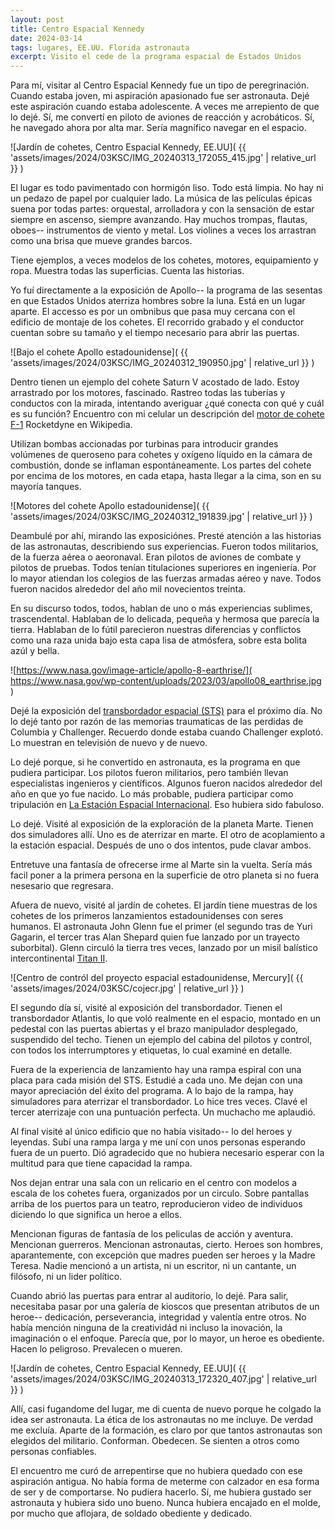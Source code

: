 ```yaml
---
layout: post
title: Centro Espacial Kennedy
date: 2024-03-14
tags: lugares, EE.UU. Florida astronauta
excerpt: Visito el cede de la programa espacial de Estados Unidos
---
```


Para mí, visitar al Centro Espacial Kennedy fue un tipo de peregrinación.
Cuando estaba joven, mi aspiración apasionado fue ser astronauta.
Dejé este aspiración cuando estaba adolescente. A veces me arrepiento de que lo
dejé.  Sí, me convertí en piloto de aviones de reacción y acrobáticos. Sí, he
navegado ahora por alta mar. Sería magnífico navegar en el espacio.

![Jardín de cohetes, Centro Espacial Kennedy, EE.UU](
  {{ 'assets/images/2024/03KSC/IMG_20240313_172055_415.jpg' | relative_url }}
)

El lugar es todo pavimentado con hormigón liso. Todo está limpia. No hay ni
un pedazo de papel por cualquier lado.
La música de las películas épicas suena por todas partes: orquestal,
arrolladora y con la sensación de estar siempre en ascenso, siempre avanzando.
Hay muchos trompas, flautas, oboes-- instrumentos de viento y metal.  Los
violines a veces los arrastran como una brisa que mueve grandes barcos.

Tiene ejemplos, a veces
modelos de los cohetes, motores, equipamiento y ropa.
Muestra todas las superficias. Cuenta las historias.

Yo fuí directamente a la exposición de Apollo-- la programa de las sesentas
en que Estados Unidos aterriza hombres sobre la luna.
Está en un lugar aparte. El accesso es por un ombnibus que pasa muy cercana
con el edificio de montaje de los cohetes. El recorrido grabado y el conductor
cuentan sobre su tamaño y el tiempo necesario para abrir las puertas.

![Bajo el cohete Apollo estadounidense](
  {{ 'assets/images/2024/03KSC/IMG_20240312_190950.jpg' | relative_url }}
)

Dentro tienen un ejemplo del cohete Saturn V acostado de lado.
Estoy arrastrado por los motores, fascinado.  Rastreo todas las tuberías y
conductos con la mirada, intentando averiguar ¿qué conecta con qué y cuál es su
función? Encuentro con mi celular un descripción del [motor de cohete
F-1][motor] Rocketdyne en Wikipedia.

[motor]: https://es.wikipedia.org/wiki/Motor_de_cohete_F-1

Utilizan bombas accionadas por turbinas para introducir grandes volúmenes de
queroseno para cohetes y oxígeno líquido en la cámara de combustión, donde se
inflaman espontáneamente. Los partes del cohete por encima de los motores, en
cada etapa, hasta llegar a la cima, son en su mayoría tanques.

![Motores del cohete Apollo estadounidense](
  {{ 'assets/images/2024/03KSC/IMG_20240312_191839.jpg' | relative_url }}
)

Deambulé por ahí, mirando las exposiciónes. Presté atención a las historias
de las astronautas, describiendo sus experiencias. Fueron todos militarios,
de la fuerza aérea o aeoronaval.
Eran pilotos de aviones de combate y pilotos de pruebas. Todos tenían
titulaciones superiores en ingeniería. Por lo mayor atiendan los colegios
de las fuerzas armadas aéreo y nave. Todos fueron nacidos alrededor del año mil
novecientos treinta.

En su discurso todos, todos, hablan de uno o más experiencias sublimes,
trascendental.  Hablaban de lo delicada, pequeña y hermosa que parecía la
tierra. Hablaban de lo fútil parecieron nuestras diferencias y conflictos
como una raza unida bajo esta capa lisa de atmósfera, sobre esta bolita
azúl y bella.

![https://www.nasa.gov/image-article/apollo-8-earthrise/](
  https://www.nasa.gov/wp-content/uploads/2023/03/apollo08_earthrise.jpg
)

Dejé la exposición del [transbordador espacial (STS)][trans] para el
próximo día. No lo dejé tanto por razón de las memorias traumaticas de las
perdidas de Columbia y Challenger. Recuerdo donde estaba cuando Challenger
explotó. Lo muestran en televisión de nuevo y de nuevo.

[trans]: https://es.wikipedia.org/wiki/Programa_del_transbordador_espacial

Lo dejé porque, si he convertido en astronauta, es la programa en que
pudiera participar. Los pilotos fueron militarios, pero también llevan
especialistas ingenieros y científicos. Algunos fueron nacidos alrededor
del año en que yo fue nacido. Lo más probable, pudiera participar como
tripulación en [La Estación Espacial Internacional][iss]. Eso hubiera sido
fabuloso.

[iss]: https://es.wikipedia.org/wiki/Estaci%C3%B3n_Espacial_Internacional

Lo dejé. Visité al exposición de la exploración de la planeta Marte.
Tienen dos simuladores allí. Uno es de aterrizar en marte. El otro de
acoplamiento a la estación espacial. Después de uno o dos intentos, pude
clavar ambos.

Entretuve una fantasía de ofrecerse irme al Marte sin la vuelta.
Sería más facil poner a la primera persona en la superficie de otro planeta
si no fuera nesesario que regresara.

Afuera de nuevo, visité al jardín de cohetes. El jardín tiene muestras de
los cohetes de los primeros lanzamientos estadounidenses con seres humanos.
El astronauta John Glenn fue el primer (el segundo tras de Yuri Gagarin, el
tercer tras Alan Shepard quien fue lanzado por un trayecto suborbital).
Glenn circuló la tierra tres veces, lanzado por un misil balístico
intercontinental [Titan II][titan].

[titan]: https://es.wikipedia.org/wiki/Titan_(cohete)

![Centro de contról del proyecto espacial estadounidense, Mercury](
  {{ 'assets/images/2024/03KSC/cojecr.jpg' | relative_url }}
)

El segundo día sí, visité al exposición del transbordador.
Tienen el transbordador Atlantis, lo que voló realmente en el espacio, montado
en un pedestal con las puertas abiertas y el brazo manipulador desplegado,
suspendido del techo. Tienen un ejemplo del cabina del pilotos y control,
con todos los interrumptores y etiquetas, lo cual examiné en detalle.

Fuera de la experiencia de lanzamiento hay una rampa espiral con una placa
para cada misión del STS. Estudié a cada uno. Me dejan con una mayor
apreciación del éxito del programa. A lo bajo de la rampa, hay simuladores para
aterrizar el transbordador.  Lo hice tres veces. Clavé el tercer aterrizaje con
una puntuación perfecta.  Un muchacho me aplaudió.

Al final visité al único edificio que no había visitado-- lo del heroes y
leyendas. Subí una rampa larga y me uní con unos personas esperando fuera
de un puerto. Dió agradecido que no hubiera necesario esperar con la
multitud para que tiene capacidad la rampa.

Nos dejan entrar una sala con un relicario en el centro con modelos a escala
de los cohetes fuera, organizados por un circulo. Sobre pantallas arriba
de los puertos para un teatro, reproducieron video de individuos diciendo
lo que significa un heroe a ellos.


Mencionan figuras de fantasía de los peliculas de acción y aventura.
Mencionan guerreros.
Mencionan astronautas, cierto.
Heroes son hombres, aparantemente, con
excepción que madres pueden ser heroes y la Madre Teresa.
Nadie mencionó a un artista, ni un escritor, ni un cantante, un filósofo,
ni un lider político.

Cuando abrió las puertas para entrar al auditorio, lo dejé.
Para salir, necesitaba pasar por una galería de kioscos que presentan
atributos de un heroe-- dedicación, perseverancia, integridad y valentía
entre otros. No había mención ninguna de la creatividád ni incluso
la inovación, la imaginación o el enfoque. Parecía que, por lo mayor,
un heroe es obediente. Hacen lo peligroso. Prevalecen o mueren.

![Jardín de cohetes, Centro Espacial Kennedy, EE.UU](
  {{ 'assets/images/2024/03KSC/IMG_20240313_172320_407.jpg' | relative_url }}
)

Allí, casi fugandome del lugar, me di cuenta de nuevo porque he colgado
la idea ser astronauta. La ética de los astronautas no me incluye. De verdad
me excluía. Aparte de la formación, es claro por que tantos astronautas
son elegidos del militario. Conforman. Obedecen. Se sienten a otros como
personas confiables.

El encuentro me curó de arrepentirse que no hubiera quedado con ese aspiración
antigua. No había forma de meterme con calzador en esa forma de ser y de
comportarse. No pudiera hacerlo. Sí, me hubiera gustado ser astronauta y
hubiera sido uno bueno. Nunca hubiera encajado en el molde, por mucho que
aflojara, de soldado obediente y dedicado.

